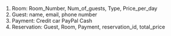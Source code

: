 1. Room: Room_Number, Num_of_guests, Type, Price_per_day
2. Guest: name, email, phone number
3. Payment:
   Credit car
   PayPal
   Cash
4. Reservation: Guest, Room, Payment, reservation_id, total_price
